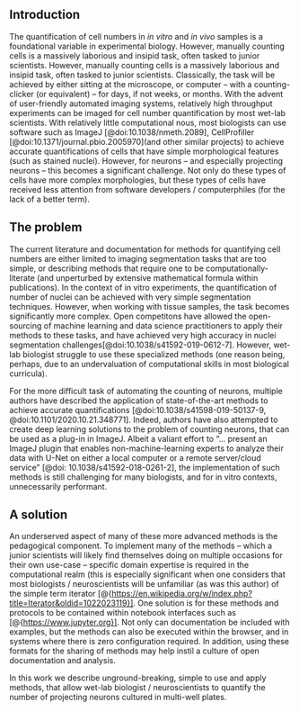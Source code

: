## Introduction
The quantification of cell numbers in *in vitro* and *in vivo* samples is a foundational variable in experimental biology.  However, manually counting cells is a massively laborious and insipid task, often tasked to junior scientists. 
However, manually counting cells is a massively laborious and insipid task, often tasked to junior scientists. Classically, the task will be achieved by either sitting at the microscope, or computer – with a counting-clicker (or equivalent) – for days, if not weeks, or months.
With the advent of user-friendly automated imaging systems, relatively high throughput experiments can be imaged for cell number quantification by most wet-lab scientists.
With relatively little computational nous, most biologists can use software such as ImageJ [@doi:10.1038/nmeth.2089], CellProfiller [@doi:10.1371/journal.pbio.2005970](and other similar projects) to achieve accurate quantifications of cells that have simple morphological features (such as stained nuclei). 
However, for neurons – and especially projecting neurons – this becomes a significant challenge. Not only do these types of cells have more complex morphologies, but these types of cells have received less attention from software developers / computerphiles (for the lack of a better term). 

## The problem 

The current literature and documentation for methods for quantifying cell numbers are either limited to imaging segmentation tasks that are too simple, or describing methods that require one to be computationally-literate (and unperturbed by extensive mathematical formula within publications).
In the context of in vitro experiments, the quantification of number of nuclei can be achieved with very simple segmentation techniques.
However, when working with tissue samples, the task becomes significantly more complex.
Open competitons have allowed the open-sourcing of machine learning and data science practitioners to apply their methods to these tasks, and have achieved very high accuracy in nuclei segmentation challenges[@doi:10.1038/s41592-019-0612-7].
However, wet-lab biologist struggle to use these specialized methods (one reason being, perhaps, due to an undervaluation of computational skills in most biological curricula).  

For the more difficult task of automating the counting of neurons, multiple authors have described the application of state-of-the-art methods to achieve accurate quantifications [@doi:10.1038/s41598-019-50137-9, @doi:10.1101/2020.10.21.348771]. 
Indeed, authors have also attempted to create deep learning solutions to the problem of counting neurons, that can be used as a plug-in in ImageJ. 
Albeit a valiant effort to “... present an ImageJ plugin that enables non-machine-learning experts to analyze their data with U-Net on either a local computer or a remote server/cloud service” [@doi: 10.1038/s41592-018-0261-2], the implementation of such methods is still challenging for many biologists, and for in vitro contexts, unnecessarily performant.   

## A solution

An underserved aspect of many of these more advanced methods is the pedagogical component. 
To implement many of the methods – which a junior scientists will likely find themselves doing on multiple occasions for their own use-case – specific domain expertise is required in the computational realm (this is especially significant when one considers that most biologists / neuroscientists will be unfamiliar (as was this author) of the simple term iterator [@{https://en.wikipedia.org/w/index.php?title=Iterator&oldid=1022023119}]. 
One solution is for these methods and protocols to be contained within notebook interfaces such as [@{https://www.jupyter.org}]. Not only can documentation be included with examples, but the methods can also be executed within the browser, and in systems where there is zero configuration required. 
In addition, using these formats for the sharing of methods may help instil a culture of open documentation and analysis. 

In this work we describe unground-breaking, simple to use and apply methods, that allow wet-lab biologist / neuroscientists to quantify the number of projecting neurons cultured in multi-well plates. 





















